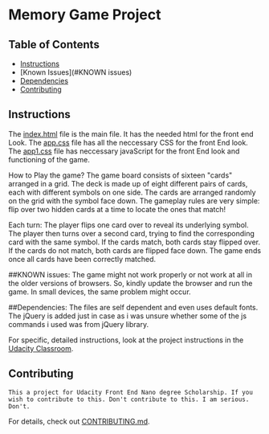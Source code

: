 # Memory Game Project

## Table of Contents

* [Instructions](#instructions)
* [Known Issues](#KNOWN issues)
* [Dependencies](Dependencies)
* [Contributing](#contributing)

## Instructions

The [index.html](index.html) file is the main file. It has the needed html for the front end Look.
The [app.css](css/app.css) file has all the neccessary CSS for the front End look.
The [app1.css](js/app1.css) file has neccessary javaScript for the front End look and functioning of the game.

How to Play the game?
    The game board consists of sixteen "cards" arranged in a grid. The deck is made up of eight different pairs of cards, each with different symbols on one side. The cards are arranged randomly on the grid with the symbol face down. The gameplay rules are very simple: flip over two hidden cards at a time to locate the ones that match!

Each turn:
    The player flips one card over to reveal its underlying symbol.
    The player then turns over a second card, trying to find the corresponding card with the same symbol.
    If the cards match, both cards stay flipped over.
    If the cards do not match, both cards are flipped face down.
    The game ends once all cards have been correctly matched.

##KNOWN issues:
    The game might not work properly or not work at all in the older versions of browsers. So, kindly update the browser and run the game.
    In small devices, the same problem might occur.

##Dependencies:
    The files are self dependent and even uses default fonts. The jQuery is added just in case as i was unsure whether some of the 
    js commands i used was from jQuery library.


For specific, detailed instructions, look at the project instructions in the [Udacity Classroom](https://classroom.udacity.com/me).


## Contributing

    This a project for Udacity Front End Nano degree Scholarship. If you wish to contribute to this. Don't contribute to this. I am serious. Don't.
For details, check out [CONTRIBUTING.md](CONTRIBUTING.md).
